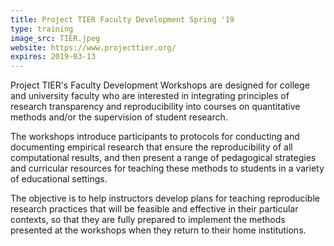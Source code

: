 ```yaml
---
title: Project TIER Faculty Development Spring '19
type: training
image_src: TIER.jpeg
website: https://www.projecttier.org/
expires: 2019-03-13
---
```


Project TIER's Faculty Development Workshops are designed for college and university faculty who are interested in integrating principles of research transparency and reproducibility into courses on quantitative methods and/or the supervision of student research.

The workshops introduce participants to protocols for conducting and documenting empirical research that ensure the reproducibility of all computational results, and then present a range of pedagogical strategies and curricular resources for teaching these methods to students in a variety of educational settings.

The objective is to help instructors develop plans for teaching reproducible research practices that will be feasible and effective in their particular contexts, so that they are fully prepared to implement the methods presented at the workshops when they return to their home institutions.
